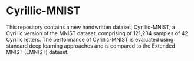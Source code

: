 # Cyrillic-MNIST
This repository contains a new handwritten dataset, Cyrillic-MNIST, a Cyrillic version of the MNIST dataset, comprising of 121,234  samples  of  42  Cyrillic  letters.  The  performance  of  Cyrillic-MNIST  is  evaluated  using  standard  deep  learning approaches and is compared to the Extended MNIST (EMNIST) dataset.
